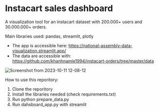 # Instacart sales dashboard

A visualization tool for an instacart dataset with 200.000+ users and 30.000.000+ orders.

Main libraries used: pandas, streamlit, plotly

* The app is accessible here: [https://national-assembly-data-visualization.streamlit.app/
](https://sales-dashboard-instacart.streamlit.app/)
* The data are accessible with: https://github.com/khanhnamle1994/instacart-orders/tree/master/data

![Screenshot from 2023-10-11 12-08-12](https://github.com/max-lutz/customer_segmentation/assets/39080117/d3ecb392-c30c-4ebc-a06a-924f46f5eea6)


How to use this reporitory:

1. Clone the reporitory
2. Install the libraries needed (check requirements.txt)
3. Run python prepare_data.py
4. Run dahsboard_app.py with streamlit

